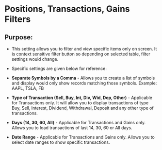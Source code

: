 # Positions, Transactions, Gains Filters  


## Purpose: 

- This setting allows you to filter and view specific items only on screen.  It is context sensitive filter button so depending on selected table, filter settings would change.
- Specific settings are given below for reference:

- **Separate Symbols by a Comma** - Allows you to create a list of symbols and display would only show records matching those symbols. Example: AAPL, TSLA, FB
- **Type of Transaction (Sell, Buy, Int, Div, Wid, Dep, Other)** - Applicable for Transactions only. It will allow you to display transactions of type Buy, Sell, Interest, Dividend, Withdrawal, Deposit and any other type of transactions.
- **Days (14, 30, 60, All)** - Applicable for Transactions and Gains only. Allows you to load transactions of last 14, 30, 60 or All days.
- **Date Range** - Applicable for Transactions and Gains only. Allows you to select date ranges to show specific transactions.
